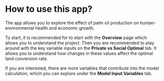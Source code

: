 # How to use this app?

The app allows you to explore the effect of palm oil production on human-environmental health and economic growth.

To start, it is recommended for to start with the <b>Overview</b> page which allows you to understand the project. Then you are recommended to play around with the key variable inputs on the <b>Private vs Social Optimal</b> tab. It allows you to understand how changes in these values affect the optimal land conversion rate.

If you are interested, there are more variables that contribute into the model calculation, which you can explore under the <b>Model Input Variables</b> tab.
